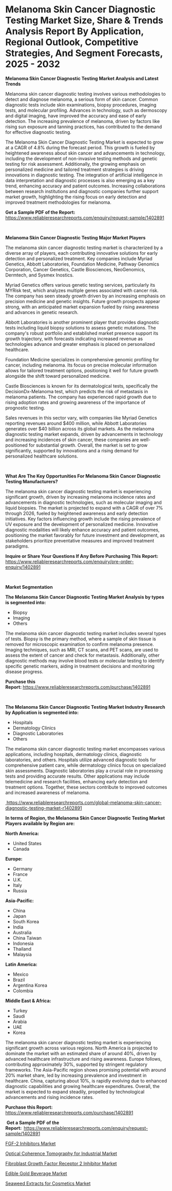 <p><h1>Melanoma Skin Cancer Diagnostic Testing Market Size, Share & Trends Analysis Report By Application, Regional Outlook, Competitive Strategies, And Segment Forecasts, 2025 - 2032</h1></p><p><strong>Melanoma Skin Cancer Diagnostic Testing Market Analysis and Latest Trends</strong></p>
<p><p>Melanoma skin cancer diagnostic testing involves various methodologies to detect and diagnose melanoma, a serious form of skin cancer. Common diagnostic tests include skin examinations, biopsy procedures, imaging tests, and molecular profiling. Advances in technology, such as dermoscopy and digital imaging, have improved the accuracy and ease of early detection. The increasing prevalence of melanoma, driven by factors like rising sun exposure and tanning practices, has contributed to the demand for effective diagnostic testing.</p><p>The Melanoma Skin Cancer Diagnostic Testing Market is expected to grow at a CAGR of 4.8% during the forecast period. This growth is fueled by heightened awareness about skin cancer and advancements in technology, including the development of non-invasive testing methods and genetic testing for risk assessment. Additionally, the growing emphasis on personalized medicine and tailored treatment strategies is driving innovations in diagnostic testing. The integration of artificial intelligence in data interpretation and diagnostic processes is also emerging as a key trend, enhancing accuracy and patient outcomes. Increasing collaborations between research institutions and diagnostic companies further support market growth, highlighting the rising focus on early detection and improved treatment methodologies for melanoma.</p></p>
<p><strong>Get a Sample PDF of the Report:&nbsp;</strong> <a href="https://www.reliableresearchreports.com/enquiry/request-sample/1402891?utm_campaign=13&utm_medium=2&utm_source=Github&utm_content=ia&utm_term=12012025&utm_id=melanoma-skin-cancer-diagnostic-testing">https://www.reliableresearchreports.com/enquiry/request-sample/1402891</a></p>
<p>&nbsp;</p>
<p><strong>Melanoma Skin Cancer Diagnostic Testing Major Market Players</strong></p>
<p><p>The melanoma skin cancer diagnostic testing market is characterized by a diverse array of players, each contributing innovative solutions for early detection and personalized treatment. Key companies include Myriad Genetics, Abbott Laboratories, Foundation Medicine, Pathway Genomics Corporation, Cancer Genetics, Castle Biosciences, NeoGenomics, Dermtech, and Sysmex Inostics.</p><p>Myriad Genetics offers various genetic testing services, particularly its MYRisk test, which analyzes multiple genes associated with cancer risk. The company has seen steady growth driven by an increasing emphasis on precision medicine and genetic insights. Future growth prospects appear strong, with an anticipated market expansion fueled by rising awareness and advances in genetic research.</p><p>Abbott Laboratories is another prominent player that provides diagnostic tests including liquid biopsy solutions to assess genetic mutations. The company's robust portfolio and established market presence support its growth trajectory, with forecasts indicating increased revenue as technologies advance and greater emphasis is placed on personalized healthcare.</p><p>Foundation Medicine specializes in comprehensive genomic profiling for cancer, including melanoma. Its focus on precise molecular information allows for tailored treatment options, positioning it well for future growth alongside the shift toward personalized medicine.</p><p>Castle Biosciences is known for its dermatological tests, specifically the DecisionDx-Melanoma test, which predicts the risk of metastasis in melanoma patients. The company has experienced rapid growth due to rising adoption rates and growing awareness of the importance of prognostic testing.</p><p>Sales revenues in this sector vary, with companies like Myriad Genetics reporting revenues around $400 million, while Abbott Laboratories generates over $40 billion across its global markets. As the melanoma diagnostic testing market expands, driven by advancements in technology and increasing incidences of skin cancer, these companies are well-positioned for substantial growth. Overall, the market is set to grow significantly, supported by innovations and a rising demand for personalized healthcare solutions.</p></p>
<p>&nbsp;</p>
<p><strong>What Are The Key Opportunities For Melanoma Skin Cancer Diagnostic Testing Manufacturers?</strong></p>
<p><p>The melanoma skin cancer diagnostic testing market is experiencing significant growth, driven by increasing melanoma incidence rates and advancements in diagnostic technologies, such as molecular imaging and liquid biopsies. The market is projected to expand with a CAGR of over 7% through 2026, fueled by heightened awareness and early detection initiatives. Key factors influencing growth include the rising prevalence of UV exposure and the development of personalized medicine. Innovative diagnostic modalities will likely enhance accuracy and patient outcomes, positioning the market favorably for future investment and development, as stakeholders prioritize preventative measures and improved treatment paradigms.</p></p>
<p><strong>Inquire or Share Your Questions If Any Before Purchasing This Report:</strong> <a href="https://www.reliableresearchreports.com/enquiry/pre-order-enquiry/1402891?utm_campaign=13&utm_medium=2&utm_source=Github&utm_content=ia&utm_term=12012025&utm_id=melanoma-skin-cancer-diagnostic-testing">https://www.reliableresearchreports.com/enquiry/pre-order-enquiry/1402891</a></p>
<p>&nbsp;</p>
<p><strong>Market Segmentation</strong></p>
<p><strong>The Melanoma Skin Cancer Diagnostic Testing Market Analysis by types is segmented into:</strong></p>
<p><ul><li>Biopsy</li><li>Imaging</li><li>Others</li></ul></p>
<p><p>The melanoma skin cancer diagnostic testing market includes several types of tests. Biopsy is the primary method, where a sample of skin tissue is removed for microscopic examination to confirm melanoma presence. Imaging techniques, such as MRI, CT scans, and PET scans, are used to assess the extent of cancer and check for metastasis. Additionally, other diagnostic methods may involve blood tests or molecular testing to identify specific genetic markers, aiding in treatment decisions and monitoring disease progress.</p></p>
<p><strong>Purchase this Report:&nbsp;</strong><a href="https://www.reliableresearchreports.com/purchase/1402891?utm_campaign=13&utm_medium=2&utm_source=Github&utm_content=ia&utm_term=12012025&utm_id=melanoma-skin-cancer-diagnostic-testing">https://www.reliableresearchreports.com/purchase/1402891</a></p>
<p>&nbsp;</p>
<p><strong>The Melanoma Skin Cancer Diagnostic Testing Market Industry Research by Application is segmented into:</strong></p>
<p><ul><li>Hospitals</li><li>Dermatology Clinics</li><li>Diagnostic Laboratories</li><li>Others</li></ul></p>
<p><p>The melanoma skin cancer diagnostic testing market encompasses various applications, including hospitals, dermatology clinics, diagnostic laboratories, and others. Hospitals utilize advanced diagnostic tools for comprehensive patient care, while dermatology clinics focus on specialized skin assessments. Diagnostic laboratories play a crucial role in processing tests and providing accurate results. Other applications may include telemedicine and research facilities, enhancing early detection and treatment options. Together, these sectors contribute to improved outcomes and increased awareness of melanoma.</p></p>
<p><a href="https://www.reliableresearchreports.com/global-melanoma-skin-cancer-diagnostic-testing-market-r1402891?utm_campaign=13&utm_medium=2&utm_source=Github&utm_content=ia&utm_term=12012025&utm_id=melanoma-skin-cancer-diagnostic-testing">&nbsp;https://www.reliableresearchreports.com/global-melanoma-skin-cancer-diagnostic-testing-market-r1402891</a></p>
<p><strong>In terms of Region, the Melanoma Skin Cancer Diagnostic Testing Market Players available by Region are:</strong></p>
<p>
    <p> <strong> North America: </strong>
        <ul>
            <li>United States</li>
            <li>Canada</li>
        </ul>
        </p> 
    <p> <strong> Europe: </strong>
        <ul>
            <li>Germany</li>
            <li>France</li>
            <li>U.K.</li>
            <li>Italy</li>
            <li>Russia</li>
        </ul>
        </p> 
    <p> <strong> Asia-Pacific: </strong>
        <ul>
            <li>China</li>
            <li>Japan</li>
            <li>South Korea</li>
            <li>India</li>
            <li>Australia</li>
            <li>China Taiwan</li>
            <li>Indonesia</li>
            <li>Thailand</li>
            <li>Malaysia</li>
        </ul>
        </p> 
    <p> <strong> Latin America: </strong>
        <ul>
            <li>Mexico</li>
            <li>Brazil</li>
            <li>Argentina Korea</li>
            <li>Colombia</li>
        </ul>
        </p> 
    <p> <strong> Middle East & Africa: </strong>
        <ul>
            <li>Turkey</li>
            <li>Saudi</li>
            <li>Arabia</li>
            <li>UAE</li>
            <li>Korea</li>
        </ul>
    </p>
    </p>
<p><p>The melanoma skin cancer diagnostic testing market is experiencing significant growth across various regions. North America is projected to dominate the market with an estimated share of around 40%, driven by advanced healthcare infrastructure and rising awareness. Europe follows, contributing approximately 30%, supported by stringent regulatory frameworks. The Asia-Pacific region shows promising potential with around 20% market share, led by increasing prevalence and investment in healthcare. China, capturing about 10%, is rapidly evolving due to enhanced diagnostic capabilities and growing healthcare expenditures. Overall, the market is expected to expand steadily, propelled by technological advancements and rising incidence rates.</p></p>
<p><strong>Purchase this Report: </strong><a href="https://www.reliableresearchreports.com/purchase/1402891?utm_campaign=13&utm_medium=2&utm_source=Github&utm_content=ia&utm_term=12012025&utm_id=melanoma-skin-cancer-diagnostic-testing">https://www.reliableresearchreports.com/purchase/1402891</a></p>
<p>&nbsp;<strong>Get a Sample PDF of the Report:&nbsp;&nbsp;</strong><a href="https://www.reliableresearchreports.com/enquiry/request-sample/1402891?utm_campaign=13&utm_medium=2&utm_source=Github&utm_content=ia&utm_term=12012025&utm_id=melanoma-skin-cancer-diagnostic-testing">https://www.reliableresearchreports.com/enquiry/request-sample/1402891</a></p>
<p><strong></strong></p>
<p><p><a href="https://github.com/suleimannichelle7/Market-Research-Report-List-1/blob/main/fgf-2-inhibitors-market.md?utm_campaign=13&utm_medium=2&utm_source=Github&utm_content=ia&utm_term=12012025&utm_id=melanoma-skin-cancer-diagnostic-testing">FGF-2 Inhibitors Market</a></p><p><a href="https://github.com/MariaWashington76/Market-Research-Report-List-1/blob/main/optical-coherence-tomography-for-industrial-market.md?utm_campaign=13&utm_medium=2&utm_source=Github&utm_content=ia&utm_term=12012025&utm_id=melanoma-skin-cancer-diagnostic-testing">Optical Coherence Tomography for Industrial Market</a></p><p><a href="https://github.com/krinerstormy331/Market-Research-Report-List-1/blob/main/fibroblast-growth-factor-receptor-2-inhibitor-market.md?utm_campaign=13&utm_medium=2&utm_source=Github&utm_content=ia&utm_term=12012025&utm_id=melanoma-skin-cancer-diagnostic-testing">Fibroblast Growth Factor Receptor 2 Inhibitor Market</a></p><p><a href="https://github.com/rosamariarocque98/Market-Research-Report-List-1/blob/main/edible-gold-beverage-market.md?utm_campaign=13&utm_medium=2&utm_source=Github&utm_content=ia&utm_term=12012025&utm_id=melanoma-skin-cancer-diagnostic-testing">Edible Gold Beverage Market</a></p><p><a href="https://github.com/dolorespeddico90/Market-Research-Report-List-1/blob/main/seaweed-extracts-for-cosmetics-market.md?utm_campaign=13&utm_medium=2&utm_source=Github&utm_content=ia&utm_term=12012025&utm_id=melanoma-skin-cancer-diagnostic-testing">Seaweed Extracts for Cosmetics Market</a></p></p>